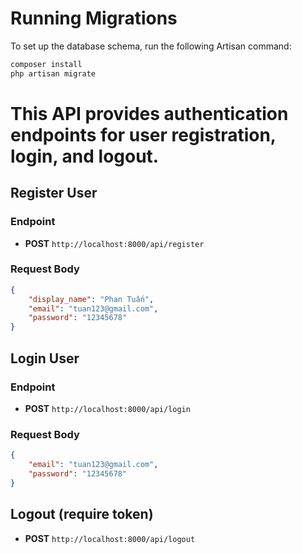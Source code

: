 # Running Migrations

To set up the database schema, run the following Artisan command:

```bash
composer install
php artisan migrate

```

# This API provides authentication endpoints for user registration, login, and logout.

## Register User

### Endpoint

- **POST** `http://localhost:8000/api/register`

### Request Body

```json
{
    "display_name": "Phan Tuấn",
    "email": "tuan123@gmail.com",
    "password": "12345678"
}
```

## Login User

### Endpoint

- **POST** `http://localhost:8000/api/login`

### Request Body

```json
{
    "email": "tuan123@gmail.com",
    "password": "12345678"
}
```
## Logout (require token)
- **POST** `http://localhost:8000/api/logout`
